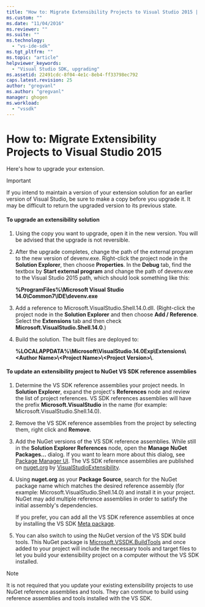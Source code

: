 ```yaml
---
title: "How to: Migrate Extensibility Projects to Visual Studio 2015 | Microsoft Docs"
ms.custom: ""
ms.date: "11/04/2016"
ms.reviewer: ""
ms.suite: ""
ms.technology: 
  - "vs-ide-sdk"
ms.tgt_pltfrm: ""
ms.topic: "article"
helpviewer_keywords: 
  - "Visual Studio SDK, upgrading"
ms.assetid: 22491cdc-8f04-4e1c-8eb4-ff33798ec792
caps.latest.revision: 25
author: "gregvanl"
ms.author: "gregvanl"
manager: ghogen
ms.workload: 
  - "vssdk"
---
```

# How to: Migrate Extensibility Projects to Visual Studio 2015
Here's how to upgrade your extension.  
  
> [!IMPORTANT]
>  If you intend to maintain a version of your extension solution for an earlier version of Visual Studio, be sure to make a copy before you upgrade it. It may be difficult to return the upgraded version to its previous state.  
  
#### To upgrade an extensibility solution  
  
1.  Using the copy you want to upgrade, open it in the new version. You will be advised that the upgrade is not reversible.  
  
2.  After the upgrade completes, change the path of the external program to the new version of devenv.exe. Right-click the project node in the **Solution Explorer**, then choose **Properties**. In the **Debug** tab, find the textbox by **Start external program** and change the path of devenv.exe to the Visual Studio 2015 path, which should look something like this:  
  
     **%ProgramFiles%\Microsoft Visual Studio 14.0\Common7\IDE\devenv.exe**  
  
3.  Add a reference to Microsoft.VisualStudio.Shell.14.0.dll. (Right-click the project node in the **Solution Explorer** and then choose **Add / Reference**. Select the **Extensions** tab and then check **Microsoft.VisualStudio.Shell.14.0**.)  
  
4.  Build the solution. The built files are deployed to:  
  
     **%LOCALAPPDATA%\Microsoft\VisualStudio.14.0Exp\Extensions\\<Author Name\>\\<Project Name\>\\<Project Version\>\\**.  
  
#### To update an extensibility project to NuGet VS SDK reference assemblies  
  
1.  Determine the VS SDK reference assemblies your project needs.  In **Solution Explorer**, expand the project's **References** node and review the list of project references.  VS SDK references assemblies will have the prefix **Microsoft.VisualStudio** in the name (for example: Microsoft.VisualStudio.Shell.14.0).  
  
2.  Remove the VS SDK reference assemblies from the project by selecting them, right click and **Remove**.  
  
3.  Add the NuGet versions of the VS SDK reference assemblies.  While still in the **Solution Explorer References** node, open the **Manage NuGet Packages...** dialog.  If you want to learn more about this dialog, see [Package Manager UI](/NuGet/Tools/Package-Manager-UI). The VS SDK reference assemblies are published on [nuget.org](http://www.nuget.org) by [VisualStudioExtensibility](http://www.nuget.org/profiles/VisualStudioExtensibility).  
  
4.  Using **nuget.org** as your **Package Source**, search for the NuGet package name which matches the desired reference assembly (for example: Microsoft.VisualStudio.Shell.14.0) and install it in your project.  NuGet may add multiple reference assemblies in order to satisfy the initial assembly's dependencies.  
  
     If you prefer, you can add all the VS SDK reference assemblies at once by installing the VS SDK [Meta package](http://www.nuget.org/packages/VSSDK_Reference_Assemblies).  
  
5.  You can also switch to using the NuGet version of the VS SDK build tools. This NuGet package is [Microsoft.VSSDK.BuildTools](http://www.nuget.org/packages/Microsoft.VSSDK.BuildTools) and once added to your project will include the necessary tools and target files to let you build your extensibility project on a computer without the VS SDK installed.  
  
> [!NOTE]
>  It is not required that you update your existing extensibility projects to use NuGet reference assemblies and tools.  They can continue to build using reference assemblies and tools installed with the VS SDK.